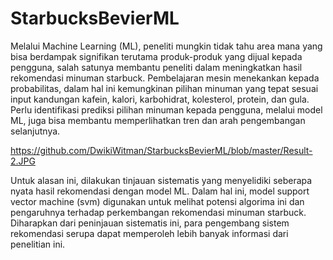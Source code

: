 # StarbucksBevierML
Melalui Machine Learning (ML), peneliti mungkin tidak tahu area mana yang bisa berdampak signifikan terutama produk-produk yang dijual kepada pengguna, salah satunya membantu peneliti dalam meningkatkan hasil rekomendasi minuman starbuck. Pembelajaran mesin menekankan kepada probabilitas, dalam hal ini kemungkinan pilihan minuman yang tepat sesuai input kandungan kafein, kalori, karbohidrat, kolesterol, protein, dan gula. Perlu identifikasi prediksi pilihan minuman kepada pengguna, melalui model ML, juga bisa membantu memperlihatkan tren dan arah pengembangan selanjutnya.

https://github.com/DwikiWitman/StarbucksBevierML/blob/master/Result-2.JPG

Untuk alasan ini, dilakukan tinjauan sistematis yang menyelidiki seberapa nyata hasil rekomendasi dengan model ML. Dalam hal ini, model support vector machine (svm) digunakan untuk melihat potensi algorima ini dan pengaruhnya terhadap perkembangan rekomendasi minuman starbuck. Diharapkan dari peninjauan sistematis ini, para pengembang sistem rekomendasi serupa dapat memperoleh lebih banyak informasi dari penelitian ini.
